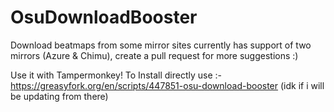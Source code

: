 # OsuDownloadBooster
Download beatmaps from some mirror sites
currently has support of two mirrors (Azure & Chimu), create a pull request for more suggestions :)


Use it with Tampermonkey!
To Install directly use :-
https://greasyfork.org/en/scripts/447851-osu-download-booster
(idk if i will be updating from there)
